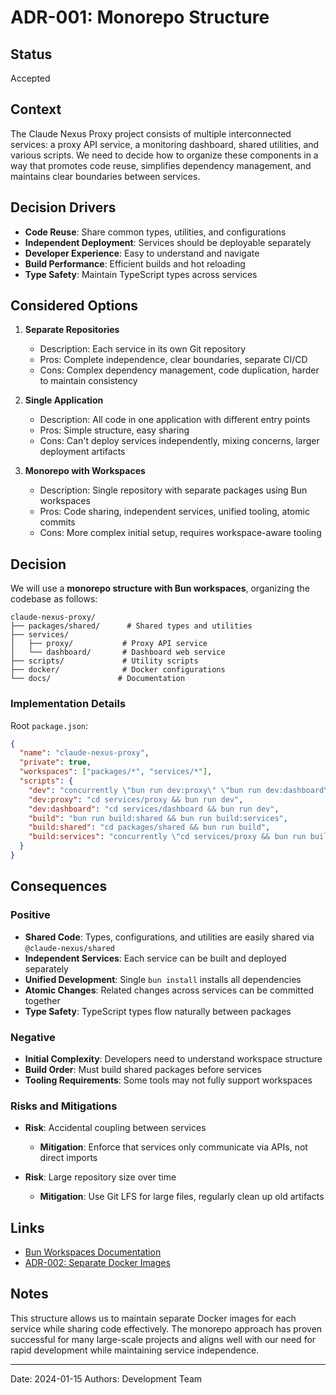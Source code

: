 # ADR-001: Monorepo Structure

## Status

Accepted

## Context

The Claude Nexus Proxy project consists of multiple interconnected services: a proxy API service, a monitoring dashboard, shared utilities, and various scripts. We need to decide how to organize these components in a way that promotes code reuse, simplifies dependency management, and maintains clear boundaries between services.

## Decision Drivers

- **Code Reuse**: Share common types, utilities, and configurations
- **Independent Deployment**: Services should be deployable separately
- **Developer Experience**: Easy to understand and navigate
- **Build Performance**: Efficient builds and hot reloading
- **Type Safety**: Maintain TypeScript types across services

## Considered Options

1. **Separate Repositories**
   - Description: Each service in its own Git repository
   - Pros: Complete independence, clear boundaries, separate CI/CD
   - Cons: Complex dependency management, code duplication, harder to maintain consistency

2. **Single Application**
   - Description: All code in one application with different entry points
   - Pros: Simple structure, easy sharing
   - Cons: Can't deploy services independently, mixing concerns, larger deployment artifacts

3. **Monorepo with Workspaces**
   - Description: Single repository with separate packages using Bun workspaces
   - Pros: Code sharing, independent services, unified tooling, atomic commits
   - Cons: More complex initial setup, requires workspace-aware tooling

## Decision

We will use a **monorepo structure with Bun workspaces**, organizing the codebase as follows:

```
claude-nexus-proxy/
├── packages/shared/      # Shared types and utilities
├── services/
│   ├── proxy/           # Proxy API service
│   └── dashboard/       # Dashboard web service
├── scripts/             # Utility scripts
├── docker/              # Docker configurations
└── docs/               # Documentation
```

### Implementation Details

Root `package.json`:

```json
{
  "name": "claude-nexus-proxy",
  "private": true,
  "workspaces": ["packages/*", "services/*"],
  "scripts": {
    "dev": "concurrently \"bun run dev:proxy\" \"bun run dev:dashboard\"",
    "dev:proxy": "cd services/proxy && bun run dev",
    "dev:dashboard": "cd services/dashboard && bun run dev",
    "build": "bun run build:shared && bun run build:services",
    "build:shared": "cd packages/shared && bun run build",
    "build:services": "concurrently \"cd services/proxy && bun run build\" \"cd services/dashboard && bun run build\""
  }
}
```

## Consequences

### Positive

- **Shared Code**: Types, configurations, and utilities are easily shared via `@claude-nexus/shared`
- **Independent Services**: Each service can be built and deployed separately
- **Unified Development**: Single `bun install` installs all dependencies
- **Atomic Changes**: Related changes across services can be committed together
- **Type Safety**: TypeScript types flow naturally between packages

### Negative

- **Initial Complexity**: Developers need to understand workspace structure
- **Build Order**: Must build shared packages before services
- **Tooling Requirements**: Some tools may not fully support workspaces

### Risks and Mitigations

- **Risk**: Accidental coupling between services
  - **Mitigation**: Enforce that services only communicate via APIs, not direct imports

- **Risk**: Large repository size over time
  - **Mitigation**: Use Git LFS for large files, regularly clean up old artifacts

## Links

- [Bun Workspaces Documentation](https://bun.sh/docs/workspaces)
- [ADR-002: Separate Docker Images](./adr-002-separate-docker-images.md)

## Notes

This structure allows us to maintain separate Docker images for each service while sharing code effectively. The monorepo approach has proven successful for many large-scale projects and aligns well with our need for rapid development while maintaining service independence.

---

Date: 2024-01-15
Authors: Development Team
